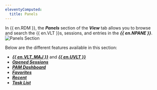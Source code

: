 ```yaml
---
eleventyComputed:
  title: Panels
---
```

In {{ en.RDM }}, the ***Panels*** section of the ***View*** tab allows you to browse and search the {{ en.VLT }}s, sessions, and entries in the ***{{ en.NPANE }}***.
![Panels Section](https://cdnweb.devolutions.net/docs/docs_en_rdm_windows_RDMWin6208.png)

Below are the different features available in this section:

* [***{{ en.VLT_MAJ }}***](/rdm/windows/commands/view/panels/vault/) and [***{{ en.UVLT }}***](/rdm/windows/commands/view/panels/vault/)
* [***Opened Sessions***](/rdm/windows/commands/view/panels/opened-sessions/)
* [***PAM Dashboard***](/rdm/commands/view/panels/pam-dashboard/)
* [***Favorites***](/rdm/windows/user-interface/navigation-pane/favorite-entries/)
* [***Recent***](/rdm/windows/user-interface/navigation-pane/most-recently-used-entries/)
* [***Task List***](/rdm/windows/commands/view/panels/task-list/)
